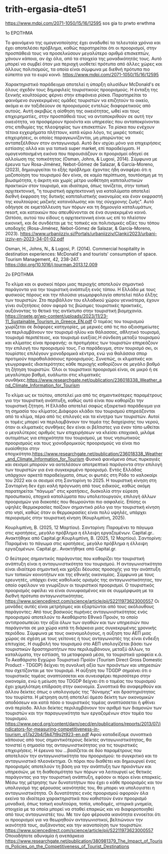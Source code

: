 # trith-ergasia-dte51



https://www.mdpi.com/2071-1050/15/16/12595 sos gia to prwto erwthma

1ο ΕΡΩΤΗΜΑ

  Το φαινόμενο της ομογενοποίησης έχει αναδυθεί τα τελευταία χρόνια και έχει αποτελέσει πρόβλημα, καθώς παρατηρείται ότι οι προορισμοί, στην προσπάθειά τους να προσελκύσουν μεγαλύτερο αριθμό επισκεπτών, χάνουν κάποια, αν όχι όλα, από τα στοιχεία της μοναδικότητάς τους. Αυτό μπορεί να συμβεί όταν μια περιοχή υιοθετεί πρότυπα από άλλες χώρες και άλλους πολιτισμούς, τα οποία είναι σύμφωνα με διεθνή πρότυπα πιο εύπεπτα για το ευρύ κοινό. https://www.mdpi.com/2071-1050/15/16/12595
  
  Χαρακτηριστικό παράδειγμα αποτελεί η ύπαρξη αλυσίδων McDonald's σε όλους σχεδόν τους δημοφιλείς τουριστικούς προορισμούς. Η ένταξη της ξενικής κουλτούρας φέρνει στην επιφάνεια ρίσκα. Παρατηρείται το φαινόμενο συγκεκριμένες ομάδες τουριστών να επιζητούν το οικείο, ακόμα κι αν ταξιδεύουν σε προορισμούς εντελώς διαφορετικούς από αυτούς. Αυτή ακριβώς η αίσθηση της οικειότητας, ωθεί και τους επιχειρηματίες, στην προσπάθειά τους να ανταποκριθούν σε αυτή την οικειότητα, να προσφέρουν προιόντα και υπηρεσίες που ανταποκρίνονται στις επιθυμίες της πλεοψηφίας των επισκεπτών. Τα ρίσκα που ενέχουν τέτοια εγχειρήματα πλήττουν, κατά κύριο λόγο, τις μικρές τοπικές επιχειρήσεις, οι οποίες παραγκωνίζονται, μη μπορώντας να ανταπεξέλθουν στον ανταγωνισμό. Αυτό δεν ισχύει μόνο για επιχειρήσεις εστίασης αλλά και για τοπικά super market, επί παραδείγματι. Η ομογενοποιημένη εικόνα που παρουσιάζουν οι προορισμοί οδηγεί σε αλλοίωση της τοπικότητας (Osman, Johns, & Lugosi, 2014).
  Σύμφωνα με έρευνα των Rosa-Jiménez, Nebot-Gómez de Salazar, & García-Moreno, (2023), δημιουργείται το εξής πρόβλημα: έχοντας ήδη αναφέρει ότι η μαζοποίηση του τουρισμού δεν είναι, σε καμία περίπτωση, ταυτόσημη με τη βιωσιμότητα, η άκριτη και χωρίς μέτρο υιοθέτηση καπιταλιστικών πρακτικών στον τουρισμό, και ιδιαίτερα, όπως τονίζεται, στην τοπική αρχιτεκτονική, "η τουριστική αρχιτεκτονική για καταλύματα αποτελεί διεθνή έκφραση της δυτικής καπιταλιστικής οικονομίας και έναν εκφραστή της κουλτούρας μαζικής κατανάλωσης και της σύγχρονης ζωής". Αυτό οδήγησε σε εκμετάλλευση των πόρων και τη δημιουγία καταλυμάτων, resort, και κατοικιών που απευθύνονται σε ένα συγκεκριμένο κοινό. Ωστόσο, αυτού του είδους η αρχιτεκτονική είναι ως επί το πλείστον εικονική, και δε συνδέεται με τις τοπικές και πολιτισμικές αξίες του τόπου υποδοχής (Rosa-Jiménez, Nebot-Gómez de Salazar, & García-Moreno, 2023).
  https://www.urbaniizziv.si/Portals/urbaniizziv/Clanki/2023/urbani-izziv-en-2023-34-01-02.pdf


  Osman, H., Johns, N., & Lugosi, P. (2014). Commercial hospitality in destination experiences: McDonald's and tourists' consumption of space. Tourism Management, 42, 238-247. https://doi.org/10.1016/j.tourman.2013.12.009




2ο ΕΡΩΤΗΜΑ

Το κλίμα και οι φυσικοί πόροι μιας περιοχής αποτελούν σημαντικό παράγοντα για την τουριστική ανάπτυξη ενός τόπου. Η Ελλάδα με τους φυσικούς πόρους και την πλούσια γεωμορφολογία αποτελεί πόλο έλξης των τουριστών. Στο περιβάλλον του ελλαδικού χώρου γενικότερα, έχουν γίνει συζητήσεις όσον αφορά τις βιώσιμες τουριστικές πρακτικές, αυξάνοντας το θετικό της αντίκτυπο στην τουριστική βιομηχανία. https://insete.gr/wp-content/uploads/2023/11/23-11_Sustainable_Tourism_in_Greece_EN.pdf
Ο τομέας του τουρισμού χωρίζεται σε διάφορες κατηγορίες, με μερικές από τις πιο αξιοσημείωτες να περιλαμβάνουν τον τουρισμό ηλίου και θάλασσας, αθλητικό τουρισμό, τουρισμό περιπέτειας, και τουρισμό ευεξίας.Η σύνδεση μεταξύ τουρισμού και κλίματος είναι προφανής: οι προτιμήσεις των τουριστών επηρεάζουν την επιλογή του προορισμού τους. Για παράδειγμα, στον τουρισμό σκι, οι τουρίστες επιλέγουν χιονοδρομικά κέντρα, ενώ για θαλάσσια σπορ προτιμούν παραθαλάσσιους προορισμούς. Συνεπώς, οι κλιματικές και γεωγραφικές ιδιαιτερότητες κάθε περιοχής καθορίζουν σε μεγάλο βαθμό τη ζήτηση τουριστών. Όλοι οι τουριστικοί προορισμοί είναι, σε μικρό ή σε μεγαλύτερο βαθμό, ευάλωτοι στις κλιματικές συνθήκες.https://www.researchgate.net/publication/236018338_Weather_and_Climate_Information_for_Tourism

Το κλίμα ως εκ τούτου, αποτελεί μια από τις σημαντικότερες παραμέτρους για την τουριστική ανάπτυξη, καθώς αυτό είναι που καθορίζει την τουριστική ζήτηση. Η Ελλάδα αποτελεί σαφώς εξαιρετικό παράδειγμα για τη σημασία του κλίματος.Διάφοροι κλάδοι του τουρισμού επηρεάζονται από το κλίμα, πέρα από τις επιλογές και τα κίνητρα των τουριστών. Αυτοί οι τομέις μπορεί να περιλαμβάνουν τον τομέα της διαχείρισης του νερού,
όταν οι κλιματικές συνθήκες δεν είναι οι βέλτιστες για έναν τόπο ωθείται ο μεγαλύτερος αριθμός των επιχειρήσεων να κλείσει εποχιακά, μιλάμε αυτομάτως για εποχικότητα του τουρισμού, με τους νησιωτικούς προορισμούς και τους χιονοδρομικούς προορισμούς να είναι πιο ευαίσθητοι στην εποχικότητα.https://www.researchgate.net/publication/236018338_Weather_and_Climate_Information_for_Tourism Φυσικά φαινόμενα όπως πυρκαγιές και σεισμοί μπορούν να αοτελέσουν αποτρεπτικό παράγοντα στην επιλογή των τουριστών για ένα συγκεκριμένο προορισμό. Εντός Ελλάδας υπάρχουν αρκετά παραδείγματα, όπως οι φωτιές στη Ρόδο το καλοκαίρι του 2022 και οι σεισμοί στη Σαντορίνη το 2025. Η τουριστική κίνηση στη Σαντορίνη δεν έχει καλή πρόγνωση από τους ειδικούς, καθώς ακόμη παρατηρείται "πάγωμα" στις κρατήσεις, δυσκολία στην εύρεση προσωπικού, εποχικά καταλύματα που υπολειτουργούν, επιλογή άλλων προορισμών για διακοπές που θεωρούνται πιο ασφαλείς. Επίσης οι υψηλές θερμοκρασίες παίζουν σημαντικό ρόλο για την τουριστική κίνηση στο νησί, καθώς όταν οι θερμοκρασίες είναι πολύ υψηλές, υπάρχει περιορισμός στην τουριστική κίνηση (Κουρλιμπίνη, 2025).

Κουρλιμπίνη, Β. (2025, 12 Μαρτίου). Σαντορίνη: Παραμένει το πάγωμα στις κρατήσεις, μεγάλο πρόβλημα η έλλειψη εργαζομένων. Capital.gr.. Ανακτήθηκε από Capital.gr.Κουρλιμπίνη, Β. (2025, 12 Μαρτίου). Σαντορίνη: Παραμένει το πάγωμα στις κρατήσεις, μεγάλο πρόβλημα η έλλειψη εργαζομένων. Capital.gr.. Ανακτήθηκε από Capital.gr.





Ο δεύτερος σημαντικός παράγοντας που καθορίζει την τουριστική ανάπτυξη είναι η ανταγωνιστικότητα του τουρισμού. Η ανταγωνιστικότητα είναι ιδιαίτερα σημαντική και χρήζει δέουσας προσοχής για την ανάπτυξη των τοπικών κοινοτήτων και της εθνικής οικονομίας. Σύμφωνα με τους ερευνητές, υπάρχει ένας καθολικός ορισμός της ανταγωνιστικότητας, τον οποίο οφείλουν να γνωρίζουν οι τουριστικοί προορισμοί. Ο τουριστικός προορισμός οφείλει να είναι συνυφασμένος και σε συμμόρφωση με τα διεθνή πρότυπα ανταγωνιστικότητας. https://www.sciencedirect.com/science/article/pii/S2211973623000557
Οι μονάδες αυτές είναι μετρήσιμες και εξαρτώνται από τους ακόλουθους παράγοντες: Από τους βασικούς πυρήνες ανταγωνιστικότητας ενός προορισμού αποτελούν το Ακαθάριστο Εθνικό Προιόν, το οποίο αντιπροσωπεύει την αξία όλων των αγαθών και των υπηρεσιών που παράγονται σε μια χώρα κατά τη διάρκεια μιας συγκεκριμένης χρονικής περιόδου. Σύμφωνα με τους οικονομολόγους, η αύξηση του ΑΕΠ μιας χώρας σε σχέση με τους γείτονες ή τους ανταγωνιστές της είναι ένδειξη επιτυχίας. Η συμβολή του τουρισμού στο ΑΕΠ υπολογίζεται βάσει των τουριστικών δραστηριοτήτων που περιλαμβάνουν, μεταξύ άλλων, τα καταλύματα, την εστίαση, τα μεταφoρικά μέσα, τα τουριστικά γραφεία κ.ά. Το Ακαθάριστο Εγχώριο Τουριστικό Προϊόν (Tourism Direct Gross Domestic Product - TDGDP) δείχνει τη συνολική αξία των προιόντων και υπηρεσιών που σχετίζονται με τον τουρισμό. Η αύξηση του TDGDP σημαίνει ότι ο τουριστικός τομέας αναπτύσσεται και συνεισφέρει περισσότερο στην οικονομία, ενώ η μείωση του TDGDP δείχνει ότι ο τομέας του τουρισμού έχει χαμηλότερη επίδραση στην οικονομία. Συνοπτικά θα αναφερθούν και άλλου δείκτες όπως o υπολογισμός της "δύναμης" και δραστηριότητας του τουρίστα. Η μέτρηση αυτή αποτελεί άμεσο δείκτη των οικονομικών αποδόσεων και κατά πόσο ο τουριστικός τομέας αναπτύσσεται ή φθίνει ανά περίοδο. Άλλοι δείκτες περιλαμβάνουν τον αριθμό των διαμονών των τουριστών και την παραγωγικότητα των εργαζομένων στον τομέα του τουρισμού.
https://www.oecd.org/content/dam/oecd/en/publications/reports/2013/07/indicators-for-measuring-competitiveness-in-tourism_g17a22b4/5k47t9q2t923-en.pdf
Αφού καταδείξαμε συνοπτικά κάποιους από τους σημαντικότερους δείκτες ανταγωνιστικότητας, θα τονιστεί η σημασία της ανταγωνιστικότητας για τις τουριστικές επιχειρήσεις. Η έρευνα του ...βασίζεται σε δύο παραμέτρους που αποτελούν την ανταγωνιστικότητα του προορισμού: το συγκριτικό και το ανταγωνιστικό πλεονέκτημα. Οι πόροι που διαθέτει και δημιουργεί ένας προορισμός αποτελούν τη βάση για την ανάπτυξη των προιόντων και υπηρεσιών, με τη διαθεσιμότητα των πόρων να λειτουργεί ως θετικός παράγοντας για την τoυριστική ανάπτυξη, εφόσον οι πόροι είναι επαρκείς. Μέσω της μέτρησης των δυνατοτήτων που έχει ο κάθε προορισμός και τον υπολογισμό της φέρουσας ικανότητάς του, θα μπορει να υπολογιστει η ανταγωνιστικότητα. Οι δυνατότητες ενός προορισμού αφορούν όλα εκείνα τα ιδιαίτερα χαρακτηριστικά που καθιστούν έναν προορισμό μοναδικό, όπως τοπική κουλτούρα, τοπία, υποδομές, ιστορικά μνημεία, στοιχεία με τα οποία μπορεί να σταθεί επαρκώς και να διαφοροποιηθεί από τους ανταγωνιστές του. Με τον όρο φέρουσα ικανότητα εννοείται ότι οι προορισμοί για να θεωρηθούν ανταγωνιστικοί, βελτιώνουν την ικανότητά τους, αυξάνοντας και την ικανοποίηση των τουριστών. https://www.sciencedirect.com/science/article/pii/S2211973623000557
Οποιαδήποτε αδυναμία ή ανεπάρκεια https://www.researchgate.net/publication/380981379_The_Impact_of_Tourism_Policies_on_the_Competitiveness_of_Tourist_Destinations
